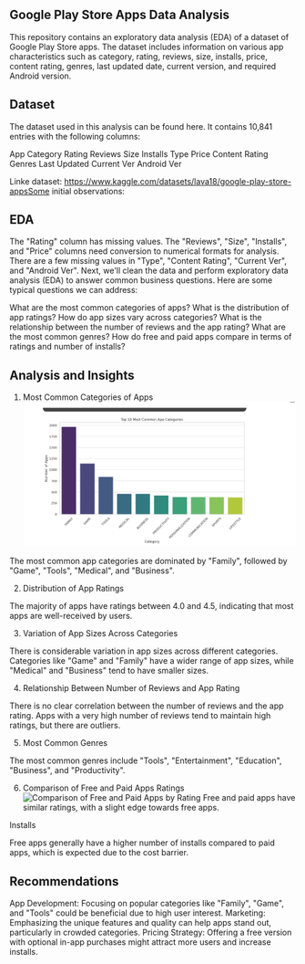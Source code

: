 ## Google Play Store Apps Data Analysis
This repository contains an exploratory data analysis (EDA) of a dataset of Google Play Store apps. The dataset includes information on various app characteristics such as category, rating, reviews, size, installs, price, content rating, genres, last updated date, current version, and required Android version.

## Dataset
The dataset used in this analysis can be found here. It contains 10,841 entries with the following columns:

App
Category
Rating
Reviews
Size
Installs
Type
Price
Content Rating
Genres
Last Updated
Current Ver
Android Ver

Linke dataset: https://www.kaggle.com/datasets/lava18/google-play-store-appsSome initial observations:

## EDA
The "Rating" column has missing values.
The "Reviews", "Size", "Installs", and "Price" columns need conversion to numerical formats for analysis.
There are a few missing values in "Type", "Content Rating", "Current Ver", and "Android Ver".
Next, we'll clean the data and perform exploratory data analysis (EDA) to answer common business questions. Here are some typical questions we can address:

What are the most common categories of apps?
What is the distribution of app ratings?
How do app sizes vary across categories?
What is the relationship between the number of reviews and the app rating?
What are the most common genres?
How do free and paid apps compare in terms of ratings and number of installs?

## Analysis and Insights
1. Most Common Categories of Apps
![Top 10 Most Common App Categories](https://github.com/MissNeerajSharma/Data_Visualization_using_Python/blob/master/1.png)

The most common app categories are dominated by "Family", followed by "Game", "Tools", "Medical", and "Business".

2. Distribution of App Ratings

The majority of apps have ratings between 4.0 and 4.5, indicating that most apps are well-received by users.

3. Variation of App Sizes Across Categories

There is considerable variation in app sizes across different categories. Categories like "Game" and "Family" have a wider range of app sizes, while "Medical" and "Business" tend to have smaller sizes.

4. Relationship Between Number of Reviews and App Rating

There is no clear correlation between the number of reviews and the app rating. Apps with a very high number of reviews tend to maintain high ratings, but there are outliers.

5. Most Common Genres

The most common genres include "Tools", "Entertainment", "Education", "Business", and "Productivity".

6. Comparison of Free and Paid Apps
Ratings
![Comparison of Free and Paid Apps by Rating]()
Free and paid apps have similar ratings, with a slight edge towards free apps.

Installs

Free apps generally have a higher number of installs compared to paid apps, which is expected due to the cost barrier.

## Recommendations
App Development: Focusing on popular categories like "Family", "Game", and "Tools" could be beneficial due to high user interest.
Marketing: Emphasizing the unique features and quality can help apps stand out, particularly in crowded categories.
Pricing Strategy: Offering a free version with optional in-app purchases might attract more users and increase installs.
